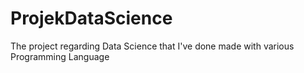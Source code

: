 # ProjekDataScience
The project regarding Data Science that I've done made with various Programming Language
